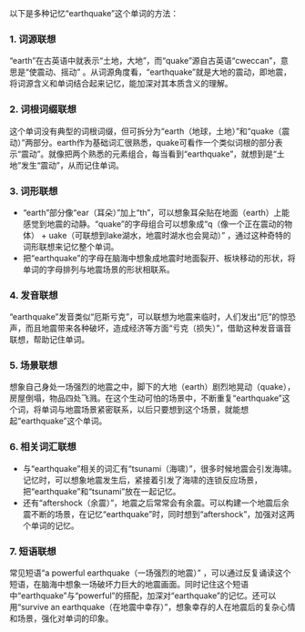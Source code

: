 以下是多种记忆“earthquake”这个单词的方法：

### 1. 词源联想
“earth”在古英语中就表示“土地，大地”，而“quake”源自古英语“cweccan”，意思是“使震动、摇动” 。从词源角度看，“earthquake”就是大地的震动，即地震，将词源含义和单词结合起来记忆，能加深对其本质含义的理解。

### 2. 词根词缀联想
这个单词没有典型的词根词缀，但可拆分为“earth（地球，土地）”和“quake（震动）”两部分。earth作为基础词汇很熟悉，quake可看作一个类似词根的部分表示“震动”。就像把两个熟悉的元素组合，每当看到“earthquake”，就想到是“土地”发生“震动”，从而记住单词。

### 3. 词形联想
 - “earth”部分像“ear（耳朵）”加上“th”，可以想象耳朵贴在地面（earth）上能感觉到地震的动静。“quake”的字母组合可以想象成“q（像一个正在震动的物体） + uake（可联想到lake湖水，地震时湖水也会晃动）” ，通过这种奇特的词形联想来记忆整个单词。
 - 把“earthquake”的字母在脑海中想象成地震时地面裂开、板块移动的形状，将单词的字母排列与地震场景的形状相联系。

### 4. 发音联想
“earthquake”发音类似“厄斯亏克”，可以联想为地震来临时，人们发出“厄”的惊恐声，而且地震带来各种破坏，造成经济等方面“亏克（损失）”，借助这种发音谐音联想，帮助记住单词。

### 5. 场景联想
想象自己身处一场强烈的地震之中，脚下的大地（earth）剧烈地晃动（quake），房屋倒塌，物品四处飞溅。在这个生动可怕的场景中，不断重复“earthquake”这个词，将单词与地震场景紧密联系，以后只要想到这个场景，就能想起“earthquake”这个单词。

### 6. 相关词汇联想
 - 与“earthquake”相关的词汇有“tsunami（海啸）”，很多时候地震会引发海啸。记忆时，可以想象地震发生后，紧接着引发了海啸的连锁反应场景，把“earthquake”和“tsunami”放在一起记忆。
 - 还有“aftershock（余震）”，地震之后常常会有余震。可以构建一个地震后余震不断的场景，在记忆“earthquake”时，同时想到“aftershock”，加强对这两个单词的记忆。

### 7. 短语联想
常见短语“a powerful earthquake（一场强烈的地震）” ，可以通过反复诵读这个短语，在脑海中想象一场破坏力巨大的地震画面。同时记住这个短语中“earthquake”与“powerful”的搭配，加深对“earthquake”的记忆。还可以用“survive an earthquake（在地震中幸存）”，想象幸存的人在地震后的复杂心情和场景，强化对单词的印象。 